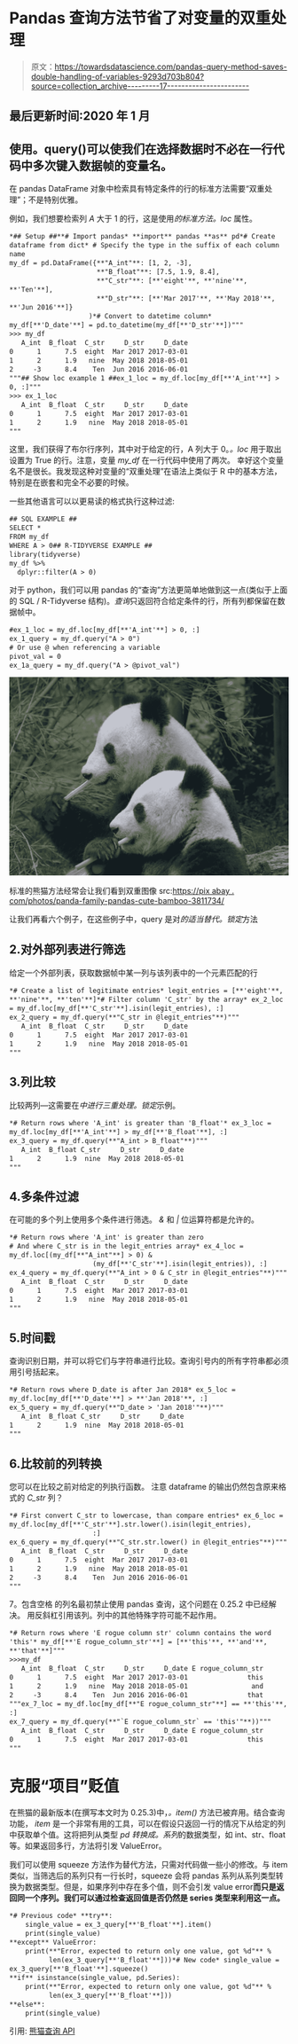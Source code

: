 # Pandas 查询方法节省了对变量的双重处理

> 原文：<https://towardsdatascience.com/pandas-query-method-saves-double-handling-of-variables-9293d703b804?source=collection_archive---------17----------------------->

## 最后更新时间:2020 年 1 月

## 使用。query()可以使我们在选择数据时不必在一行代码中多次键入数据帧的变量名。

在 pandas DataFrame 对象中检索具有特定条件的行的标准方法需要“双重处理”；不是特别优雅。

例如，我们想要检索列 *A* 大于 1 的行，这是使用*的标准方法。loc* 属性。

```
*## Setup ##**# Import pandas* **import** pandas **as** pd*# Create dataframe from dict* # Specify the type in the suffix of each column name
my_df = pd.DataFrame({**"A_int"**: [1, 2, -3],
                      **"B_float"**: [7.5, 1.9, 8.4],
                      **"C_str"**: [**'eight'**, **'nine'**, **'Ten'**],
                      **"D_str"**: [**'Mar 2017'**, **'May 2018'**, **'Jun 2016'**]}
                    )*# Convert to datetime column* my_df[**'D_date'**] = pd.to_datetime(my_df[**'D_str'**])"""
>>> my_df
   A_int  B_float  C_str     D_str     D_date
0      1      7.5  eight  Mar 2017 2017-03-01
1      2      1.9   nine  May 2018 2018-05-01
2     -3      8.4    Ten  Jun 2016 2016-06-01
"""## Show loc example 1 ##ex_1_loc = my_df.loc[my_df[**'A_int'**] > 0, :]"""
>>> ex_1_loc
   A_int  B_float  C_str     D_str     D_date
0      1      7.5  eight  Mar 2017 2017-03-01
1      2      1.9   nine  May 2018 2018-05-01
"""
```

这里，我们获得了布尔行序列，其中对于给定的行，A 列大于 0。*。loc* 用于取出设置为 True 的行。注意，变量 *my_df* 在一行代码中使用了两次。
幸好这个变量名不是很长。我发现这种对变量的“双重处理”在语法上类似于 R 中的基本方法，特别是在嵌套和完全不必要的时候。

一些其他语言可以以更易读的格式执行这种过滤:

```
## SQL EXAMPLE ##
SELECT *
FROM my_df
WHERE A > 0## R-TIDYVERSE EXAMPLE ##
library(tidyverse)
my_df %>%
  dplyr::filter(A > 0)
```

对于 python，我们可以用 pandas 的“查询”方法更简单地做到这一点(类似于上面的 SQL / R-Tidyverse 结构)。*查询*只返回符合给定条件的行，所有列都保留在数据帧中。

```
#ex_1_loc = my_df.loc[my_df[**'A_int'**] > 0, :]
ex_1_query = my_df.query("A > 0")
# Or use @ when referencing a variable
pivot_val = 0
ex_1a_query = my_df.query("A > @pivot_val")
```

![](img/bd8b4391e86e2435934f751b83ba712e.png)

标准的熊猫方法经常会让我们看到双重图像 src:[https://pix abay . com/photos/panda-family-pandas-cute-bamboo-3811734/](https://pixabay.com/photos/panda-family-pandas-cute-bamboo-3811734/)

让我们再看六个例子，在这些例子中，query 是对*的适当替代。锁定*方法

## 2.对外部列表进行筛选

给定一个外部列表，获取数据帧中某一列与该列表中的一个元素匹配的行

```
*# Create a list of legitimate entries* legit_entries = [**'eight'**, **'nine'**, **'ten'**]*# Filter column 'C_str' by the array* ex_2_loc = my_df.loc[my_df[**'C_str'**].isin(legit_entries), :]
ex_2_query = my_df.query(**"C_str in @legit_entries"**)"""
   A_int  B_float  C_str     D_str     D_date
0      1      7.5  eight  Mar 2017 2017-03-01
1      2      1.9   nine  May 2018 2018-05-01
"""
```

## 3.列比较

比较两列—这需要在*中进行三重处理。锁定*示例。

```
*# Return rows where 'A_int' is greater than 'B_float'* ex_3_loc = my_df.loc[my_df[**'A_int'**] > my_df[**'B_float'**], :]
ex_3_query = my_df.query(**"A_int > B_float"**)"""
   A_int  B_float C_str     D_str     D_date
1      2      1.9  nine  May 2018 2018-05-01
"""
```

## 4.多条件过滤

在可能的多个列上使用多个条件进行筛选。 *&* 和 *|* 位运算符都是允许的。

```
*# Return rows where 'A_int' is greater than zero
# And where C_str is in the legit_entries array* ex_4_loc = my_df.loc[(my_df[**"A_int"**] > 0) &
                     (my_df[**'C_str'**].isin(legit_entries)), :]
ex_4_query = my_df.query(**"A_int > 0 & C_str in @legit_entries"**)"""
   A_int  B_float  C_str     D_str     D_date
0      1      7.5  eight  Mar 2017 2017-03-01
1      2      1.9   nine  May 2018 2018-05-01
"""
```

## 5.时间戳

查询识别日期，并可以将它们与字符串进行比较。查询引号内的所有字符串都必须用引号括起来。

```
*# Return rows where D_date is after Jan 2018* ex_5_loc = my_df.loc[my_df[**'D_date'**] > **'Jan 2018'**, :]
ex_5_query = my_df.query(**"D_date > 'Jan 2018'"**)"""
   A_int  B_float C_str     D_str     D_date
1      2      1.9  nine  May 2018 2018-05-01
"""
```

## 6.比较前的列转换

您可以在比较之前对给定的列执行函数。
注意 dataframe 的输出仍然包含原来格式的 *C_str* 列？

```
*# First convert C_str to lowercase, than compare entries* ex_6_loc = my_df.loc[my_df[**'C_str'**].str.lower().isin(legit_entries),
                     :]
ex_6_query = my_df.query(**"C_str.str.lower() in @legit_entries"**)"""
   A_int  B_float  C_str     D_str     D_date
0      1      7.5  eight  Mar 2017 2017-03-01
1      2      1.9   nine  May 2018 2018-05-01
2     -3      8.4    Ten  Jun 2016 2016-06-01
"""
```

7。包含空格
的列名最初禁止使用 pandas 查询，这个问题在 0.25.2 中已经解决。
用反斜杠引用该列。列中的其他特殊字符可能不起作用。

```
*# Return rows where 'E rogue column str' column contains the word 'this'* my_df[**'E rogue_column_str'**] = [**'this'**, **'and'**, **'that'**]"""
>>>my_df
   A_int  B_float  C_str     D_str     D_date E rogue_column_str
0      1      7.5  eight  Mar 2017 2017-03-01               this
1      2      1.9   nine  May 2018 2018-05-01                and
2     -3      8.4    Ten  Jun 2016 2016-06-01               that
"""ex_7_loc = my_df.loc[my_df[**"E rogue_column_str"**] == **'this'**, :]
ex_7_query = my_df.query(**"`E rogue_column_str` == 'this'"**))"""
   A_int  B_float  C_str     D_str     D_date E rogue_column_str
0      1      7.5  eight  Mar 2017 2017-03-01               this
"""
```

# 克服“项目”贬值

在熊猫的最新版本(在撰写本文时为 0.25.3)中，*。item()* 方法已被弃用。结合查询功能， *item* 是一个非常有用的工具，可以在假设只返回一行的情况下从给定的列中获取单个值。这将把列从类型 *pd 转换成。系列*的数据类型，如 int、str、float 等。如果返回多行，方法将引发 ValueError。

我们可以使用 squeeze 方法作为替代方法，只需对代码做一些小的修改。与 item 类似，当筛选后的系列只有一行长时，squeeze 会将 pandas 系列从系列类型转换为数据类型。但是，如果序列中存在多个值，则不会引发 value error**而只是返回同一个序列。我们可以通过检查返回值是否仍然是 series 类型来利用这一点。**

```
*# Previous code* **try**:
    single_value = ex_3_query[**'B_float'**].item()
    print(single_value)
**except** ValueError:
    print(**"Error, expected to return only one value, got %d"** %
          len(ex_3_query[**'B_float'**]))*# New code* single_value = ex_3_query[**'B_float'**].squeeze()
**if** isinstance(single_value, pd.Series):
    print(**"Error, expected to return only one value, got %d"** %
          len(ex_3_query[**'B_float'**]))
**else**:
    print(single_value)
```

引用:
[熊猫查询 API](https://pandas.pydata.org/pandas-docs/stable/reference/api/pandas.DataFrame.query.html)